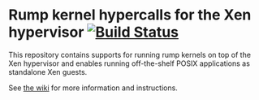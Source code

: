 Rump kernel hypercalls for the Xen hypervisor [![Build Status](https://travis-ci.org/rumpkernel/rumpuser-xen.png?branch=master)](https://travis-ci.org/rumpkernel/rumpuser-xen)
=============================================

This repository contains supports for running rump kernels on top of the
Xen hypervisor and enables running off-the-shelf POSIX applications as
standalone Xen guests.

See [the wiki](http://wiki.rumpkernel.org/Repo:-rumpuser-xen) for more
information and instructions.
